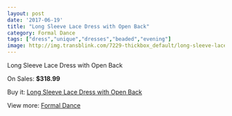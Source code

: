 ```yaml
---
layout: post
date: '2017-06-19'
title: "Long Sleeve Lace Dress with Open Back"
category: Formal Dance
tags: ["dress","unique","dresses","beaded","evening"]
image: http://img.transblink.com/7229-thickbox_default/long-sleeve-lace-dress-with-open-back.jpg
---
```

Long Sleeve Lace Dress with Open Back

On Sales: **$318.99**
<a href="https://www.transblink.com/en/formal-dance/2332-long-sleeve-lace-dress-with-open-back.html"><amp-img layout="responsive" width="600" height="600" src="//img.transblink.com/7229-thickbox_default/long-sleeve-lace-dress-with-open-back.jpg" alt="Long Sleeve Lace Dress with Open Back 0" /></a>
<a href="https://www.transblink.com/en/formal-dance/2332-long-sleeve-lace-dress-with-open-back.html"><amp-img layout="responsive" width="600" height="600" src="//img.transblink.com/7231-thickbox_default/long-sleeve-lace-dress-with-open-back.jpg" alt="Long Sleeve Lace Dress with Open Back 1" /></a>
<a href="https://www.transblink.com/en/formal-dance/2332-long-sleeve-lace-dress-with-open-back.html"><amp-img layout="responsive" width="600" height="600" src="//img.transblink.com/7230-thickbox_default/long-sleeve-lace-dress-with-open-back.jpg" alt="Long Sleeve Lace Dress with Open Back 2" /></a>

Buy it: [Long Sleeve Lace Dress with Open Back](https://www.transblink.com/en/formal-dance/2332-long-sleeve-lace-dress-with-open-back.html "Long Sleeve Lace Dress with Open Back")

View more: [Formal Dance](https://www.transblink.com/en/6-formal-dance "Formal Dance")